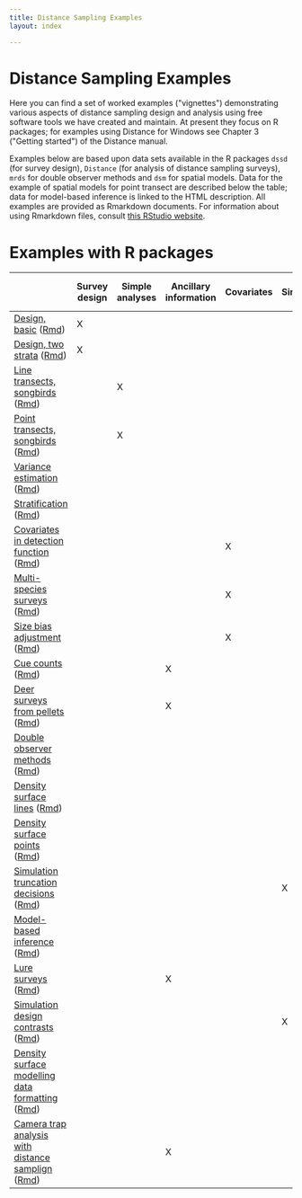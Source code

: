 ```yaml
---
title: Distance Sampling Examples
layout: index

---
```


# Distance Sampling Examples

Here you can find a set of worked examples ("vignettes") demonstrating various aspects of distance sampling design and analysis using free software tools we have created and maintain. At present they focus on R packages; for examples using Distance for Windows see Chapter 3 ("Getting started") of the Distance manual.

Examples below are based upon data sets available in the R packages `dssd` (for survey design), `Distance` (for analysis of distance sampling surveys), `mrds` for double observer methods and `dsm` for spatial models.  Data for the example of spatial models for point transect are described below the table; data for model-based inference is linked to the HTML description.   All examples are provided as Rmarkdown documents.  For information about using Rmarkdown files, consult [this RStudio website](https://rmarkdown.rstudio.com/).

# Examples with R packages


|  | Survey design | Simple analyses | Ancillary information | Covariates | Simulation | Model-based analyses | Buckland et al. (2015) |
|----------------------------------|---------------|-----------------|-----------------------|------------|------------|----------------------|------------------------|
| [Design, basic](dssd-getting-started/GettingStarted-distill.html) ([Rmd](dssd-getting-started/GettingStarted-distill.Rmd))| X |  |  |  |  |  |  |
| [Design, two strata](dssd-multi-strata/MultiStrataVignette-distill.html) ([Rmd](dssd-multi-strata/MultiStrataVignette-distill.Rmd)) | X |  |  |  |  |  |  |
| [Line transects, songbirds](Distance-lines/lines-distill.html) ([Rmd](Distance-lines/lines-distill.Rmd)) |  | X |  |  |  |  | X |
| [Point transects, songbirds](Distance-points/pointtransects-distill.html) ([Rmd](Distance-points/pointtransects-distill.Rmd)) |  | X |  |  |  |  |  |
| [Variance estimation](Distance-variance/variance-distill.html) ([Rmd](Distance-variance/variance-distill.Rmd)) |  |  |  |  |  |  |  |
| [Stratification](Distance-strata/strata-distill.html) ([Rmd](Distance-strata/strata-distill.Rmd)) |  |  |  |  |  |  |  |
| [Covariates in detection function](Distance-covariates/covariates-distill.html) ([Rmd](Distance-covariates/covariates-distill.Rmd)) |  |  |  | X |  |  | X |
| [Multi-species surveys](Distance-spec-covar/species-covariate-distill.html) ([Rmd](Distance-spec-covar/species-covariate-distill.Rmd)) |  |  |  | X |  |  |  |
| [Size bias adjustment](Distance-groupsize/Remedy-size-bias-for-dolphin-surveys.html) ([Rmd](Distance-groupsize/Remedy-size-bias-for-dolphin-surveys.Rmd)) |  |  |  | X |  |  |  |
| [Cue counts](Distance-cues/cuecounts-distill.html) ([Rmd](Distance-cues/cuecounts-distill.Rmd)) |  |  | X |  |  |  | X |
| [Deer surveys from pellets](Distance-mult/multipliers-distill.html) ([Rmd](Distance-mult/multipliers-distill.Rmd)) |  |  | X |  |  |  |  |
| [Double observer methods](mrds-golftees/mrds-golftees-distill.html) ([Rmd](mrds-golftees/mrds-golftees-distill.Rmd)) |  |  |  |  |  |  |  |
| [Density surface lines](dsm-line-dolphins/mexico-analysis.html) ([Rmd](dsm-line-dolphins/mexico-analysis.Rmd)) |  |  |  |  |  | X | X |
| [Density surface points](dsm-point/hare_point_transect_dsm-distill.html) ([Rmd](dsm-point/hare_point_transect_dsm-distill.Rmd)) |  |  |  |  |  | X |  |
| [Simulation truncation decisions](DSsim-truncation/DSsim-examples.html) ([Rmd](DSsim-truncation/DSsim-examples.Rmd)) |  |  |  |  | X |  |  |
| [Model-based inference](book-bobwhite/bobwhite.html) ([Rmd](book-bobwhite/bobwhite.Rmd)) |  |  |  |  |  | X | X |
| [Lure surveys](book-crossbills/book-crossbills.html) ([Rmd](book-crossbills/book-crossbills.Rmd)) |  |  | X |  |  |  | X |
| [Simulation design contrasts](book-DSsim/DSsimstudy.html) ([Rmd](book-DSsim/DSsimstudy.Rmd)) |  |  |  |  | X |  | X |
| [Density surface modelling data formatting](dsm-data-formatting/dsm-data-formatting.html) ([Rmd](dsm-data-formatting/dsm-data-formatting.html))  |  |  |  |  | | X | |
| [Camera trap analysis with distance samplign](Distance-cameratraps/camera-distill.html) ([Rmd](Distance-cameratraps/camera-distill.Rmd)) | | | X | | | | |

<!--
- [Getting started with survey design using `dssd`](dssd-getting-started/GettingStarted-distill.html): Use of the package `dssd` to create a survey design within a study-area, and examine properties of the design such as how well it covers the study area and  average transect lengths.  The example uses a parallel line transects; other designs available in the `dssd` package follow from this example. [Rmarkdown file](dssd-getting-started/GettingStarted-distill.Rmd)
- [Multiple strata in `dssd`](dssd-multi-strata/MultiStrataVignette-distill.html): An example of how to create a design in `dssd` that contains multiple strata, with different design characteristics in each stratum. [Rmarkdown file](dssd-multi-strata/MultiStrataVignette-distill.Rmd)
- [Analysis of line transect data](Distance-lines/lines-distill.html): Line transect data of winter wrens in Scotland.  An example of model fitting, model selection, goodness of fit assessment.  Basic analysis skills required for any distance sampling analysis. [Rmarkdown file](Distance-lines/lines-distill.Rmd)
- [Analysis of point transect data](Distance-points/pointtransects-distill.html): Point transect analysis of savannah sparrow data set from Knopf et al. (1988). [Rmarkdown file](Distance-points/pointtransects-distill.Rmd)
- [Variance estimation](Distance-variance/variance-distill.html): Variance estimation examining three approaches: delta-method, bootstrap and bootstrap incorporating model uncertainty.  Based on line transect data of winter wrens from Buckland (2006). [Rmarkdown file](Distance-variance/variance-distill.Rmd)
- [Stratification](Distance-strata/strata-distill.html): Analysis of stratified survey design, including model selection to determine whether stratum-specific detection functions are necessary.  Uses point transect analysis of savannah sparrow data set from Knopf et al. (1988). [Rmarkdown file](Distance-strata/strata-distill.Rmd)
- [Detection function modelling with covariates](Distance-covariates/covariates-distill.html): Bringing covariates into detection function, using amakihi data from Marques et al. (2007). [Rmarkdown file](Distance-covariates/covariates-distill.Rmd)
- [Multi-species survey, species as covariate](Distance-spec-covar/species-covariate-distill.html): Use of species covariate to produce species-specific density estimates when number of detections for some species is small. [Rmarkdown file](Distance-spec-covar/species-covariate-distill.Rmd)
- [Size bias adjustment with group size as covariate](Distance-groupsize/Remedy-size-bias-for-dolphin-surveys.html): Because of the detection process, average group size in sample is a positively biased estimate of average group size in population.  This bias can be compensated by employing group size as a covariate in the detection function. [Rmarkdown file](Distance-groupsize/Remedy size bias for dolphin surveys.Rmd)
- [Cue count analysis](Distance-cues/cuecounts-distill.html): Cue counting example based on line transect data of winter wrens from Buckland (2006).  Incorporating song rate in analysis. [Rmarkdown file](Distance-cues/cuecounts-distill.Rmd)
- [Indirect survey methods](Distance-mult/multipliers-distill.html): Estimation of Sika deer density based upon deer pellet distance sampling data.  Includes estimation of decay rate using logistic regression and multiplier based on dung production rates.  Using data from Marques et al. (2001). [Rmarkdown file](Distance-mult/multipliers-distill.Rmd)
- [Double observer methods](mrds-golftees/mrds-golftees-distill.html): Full independence and point independence analysis of golf tee data from multiple observers. [Rmarkdown file](mrds-golftees/mrds-golftees-distill.Rmd)
- [Density surface model for line transects](dsm-line-dolphins/mexico-analysis.html): Line transect survey of pantropical spotted dolphins in the Gulf of Mexico. Data from NOAA. [Rmarkdown file](dsm-line-dolphins/mexico-analysis.Rmd)
- [Density surface model for point transects](dsm-point/hare_point_transect_dsm-distill.html): Point transect survey of hares in France.  Simple density surface model with (x,y) predictor; thanks to Guillaume Souchay, French National Hunting and Wildlife Agency for data and analysis. [Rmarkdown file](dsm-point/hare_point_transect_dsm-distill.Rmd) *Place all following files in same directory as .Rmd*
    - [Point transect survey csv](dsm-point/Hare_data.csv)
    - [Study area shapefile shp](dsm-point/Contour_Rouillacais.shp)
    - [Study area shapefile shx](dsm-point/Contour_Rouillacais.shx)
    - [Study area shapefile dbf](dsm-point/Contour_Rouillacais.dbf)
    - [Point station shapefile shp](dsm-point/Rouillacais_points.shp)
    - [Point station shapefile shx](dsm-point/Rouillacais_points.shx)
    - [Point station shapefile dbf](dsm-point/Rouillacais_points.dbf)
- [Simulation of distance sampling surveys](DSsim-truncation/DSsim-examples.html): Simulate distance sampling surveys examining the effect of truncation distance and pooling robustness upon estimates of animal density (when true density is known). [Rmarkdown file](DSsim-truncation/DSsim-examples.Rmd)
-->
